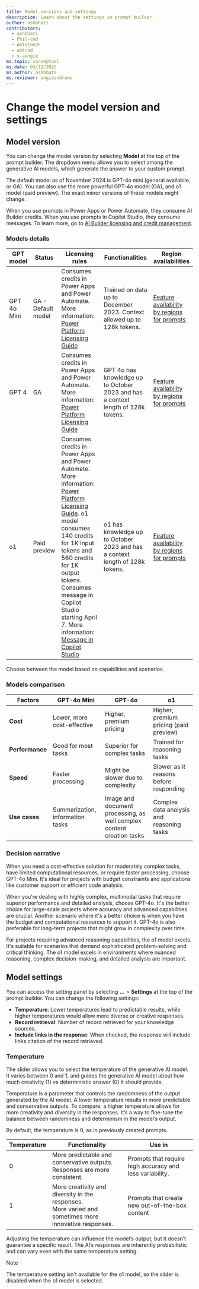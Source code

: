 ```yaml
---
title: Model versions and settings
description: Learn about the settings in prompt builder.
author: ashbhati
contributors:
  - ashbhati
  - Phil-cmd
  - Antoine2F
  - antrod
  - v-aangie
ms.topic: conceptual
ms.date: 03/11/2025
ms.author: ashbhati
ms.reviewer: angieandrews
---
```


# Change the model version and settings

## Model version
You can change the model version by selecting **Model** at the top of the prompt builder. The dropdown menu allows you to select among the generative AI models, which generate the answer to your custom prompt.

The default model as of November 2024 is GPT-4o mini (general availabile, or GA). You can also use the more powerful GPT-4o model (GA), and o1 model (paid preview). The exact minor versions of these models might change.

When you use prompts in Power Apps or Power Automate, they consume AI Builder credits. When you use prompts in Copilot Studio, they consume messages. To learn more, go to [AI Builder licensing and credit management](/ai-builder/credit-management).



### Models details

|GPT model  |Status   |Licensing rules   | Functionalities| Region availabilities |
|---------|---------|---------|---------|---------|
|GPT 4o Mini | GA - Default model	| Consumes credits in Power Apps and Power Automate. More information: [Power Platform Licensing Guide](https://go.microsoft.com/fwlink/?linkid=2085130)  | Trained on data up to December 2023. Context allowed up to 128k tokens. | [Feature availability by regions for prompts](availability-region.md)
| GPT 4 | GA | Consumes credits in Power Apps and Power Automate. More information: [Power Platform Licensing Guide](https://go.microsoft.com/fwlink/?linkid=2085130)  | GPT 4o has knowledge up to October 2023 and has a context length of 128k tokens. | [Feature availability by regions for prompts](availability-region.md)|
| o1 | Paid preview | Consumes credits in Power Apps and Power Automate. More information: [Power Platform Licensing Guide](https://go.microsoft.com/fwlink/?linkid=2085130). o1 model consumes 140 credits for 1K input tokens and 560 credits for 1K output tokens. <br>Consumes message in Copilot Studio starting April 7. More information: [Message in Copilot Studio](https://go.microsoft.com/fwlink/?linkid=2307400)  | o1 has knowledge up to October 2023 and has a context length of 128k tokens. | [Feature availability by regions for prompts](availability-region.md)|

Choose between the model based on capabilities and scenarios.

### Models comparison

| Factors                     | GPT-4o Mini        | GPT-4o             | o1         |
|---------------------------|----------------------|--------------------|------------|
| **Cost**                  | Lower, more cost-effective           | Higher, premium pricing              | Higher, premium pricing (paid preview) |
| **Performance**           | Good for most tasks                  | Superior for complex tasks           | Trained for reasoning tasks          |
| **Speed**                 | Faster processing                    | Might be slower due to complexity    | Slower as it reasons before responding |
| **Use cases**             | Summarization, information tasks | Image and document processing, as well complex content creation tasks |  Complex data analysis and reasoning tasks |


### Decision narrative

When you need a cost-effective solution for moderately complex tasks, have limited computational resources, or require faster processing, choose GPT-4o Mini. It's ideal for projects with budget constraints and applications like customer support or efficient code analysis.

When you're dealing with highly complex, multimodal tasks that require superior performance and detailed analysis, choose GPT-4o. It's the better choice for large-scale projects where accuracy and advanced capabilities are crucial. Another scenario where it's a better choice is when you have the budget and computational resources to support it. GPT-4o is also preferable for long-term projects that might grow in complexity over time.

For projects requiring advanced reasoning capabilities, the o1 model excels. It's suitable for scenarios that demand sophisticated problem-solving and critical thinking. The o1 model excels in environments where nuanced reasoning, complex decision-making, and detailed analysis are important. 


## Model settings

You can access the setting panel by selecting **...** > **Settings** at the top of the prompt builder. You can change the following settings:

- **Temperature**: Lower temperatures lead to predictable results, while higher temperatures would allow more diverse or creative responses.
- **Record retrieval**: Number of record retrieved for your knowledge sources.
- **Include links in the response**: When checked, the response will include links citation of the record retrieved.


### Temperature

The slider allows you to select the temperature of the generative AI model. It varies between 0 and 1, and guides the generative AI model about how much creativity (1) vs deterministic answer (0) it should provide.

Temperature is a parameter that controls the randomness of the output generated by the AI model. A lower temperature results in more predictable and conservative outputs. To compare, a higher temperature allows for more creativity and diversity in the responses. It’s a way to fine-tune the balance between randomness and determinism in the model’s output.

By default, the temperature is 0, as in previously created prompts.

|Temperature  |Functionality| Use in|
|---------|---------|---------|
|0| More predictable and conservative outputs.<br>Responses are more consistent.| Prompts that require high accuracy and less variability.|
|1| More creativity and diversity in the responses. <br> More varied and sometimes more innovative responses.| Prompts that create new out-of-the-box content |

Adjusting the temperature can influence the model’s output, but it doesn’t guarantee a specific result. The AI’s responses are inherently probabilistic and can vary even with the same temperature setting. 

> [!NOTE]
> The temperature setting isn't available for the o1 model, so the slider is disabled when the o1 model is selected.
